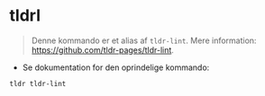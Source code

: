 # tldrl

> Denne kommando er et alias af `tldr-lint`.
> Mere information: <https://github.com/tldr-pages/tldr-lint>.

- Se dokumentation for den oprindelige kommando:

`tldr tldr-lint`
